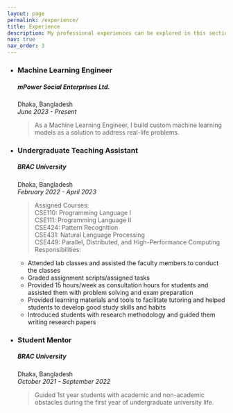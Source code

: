 ```yaml
---
layout: page
permalink: /experience/
title: Experience
description: My professional experiences can be explored in this section
nav: true
nav_order: 3
---
```


<ul>
<li><h3><b>Machine Learning Engineer</b></h3></li>
<h5>mPower Social Enterprises Ltd.</h5>
Dhaka, Bangladesh <br>
<i>June 2023 - Present</i><br>

> As a Machine Learning Engineer, I build custom machine learning models as a solution to address real-life problems. <br>

<p>
<li><h3><b>Undergraduate Teaching Assistant</b></h3></li>
<h5>BRAC University</h5>
Dhaka, Bangladesh <br>
<i>February 2022 - April 2023</i><br>

> Assigned Courses:<br>
CSE110: Programming Language I <br>
CSE111: Programming Language II <br>
CSE424: Pattern Recognition <br> 
CSE431: Natural Language Processing <br>
CSE449: Parallel, Distributed, and High-Performance Computing <br>
> Responsibilities:<br>
<ul>
<li>Attended lab classes and assisted the faculty members to conduct the classes</li>
<li>Graded assignment scripts/assigned tasks</li>
<li>Provided 15 hours/week as consultation hours for students and assisted them with problem solving and exam preparation</li>
<li>Provided learning materials and tools to facilitate tutoring and helped students to develop good study skills and habits</li>
<li>Introduced students with research methodology and guided them writing research papers</li>
</ul>


<p>
<li><h3><b>Student Mentor</b></h3></li>
<h5>BRAC University</h5>
Dhaka, Bangladesh <br>
<i>October 2021 - September 2022</i><br>

> Guided 1st year students with academic and non-academic obstacles during the first year of undergraduate university life.

